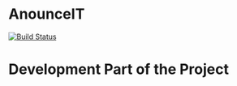 # AnounceIT
[![Build Status](https://travis-ci.org/horix7/AnounceIT.svg?branch=develop)](https://travis-ci.org/horix7/AnounceIT)
# Development  Part of the Project
